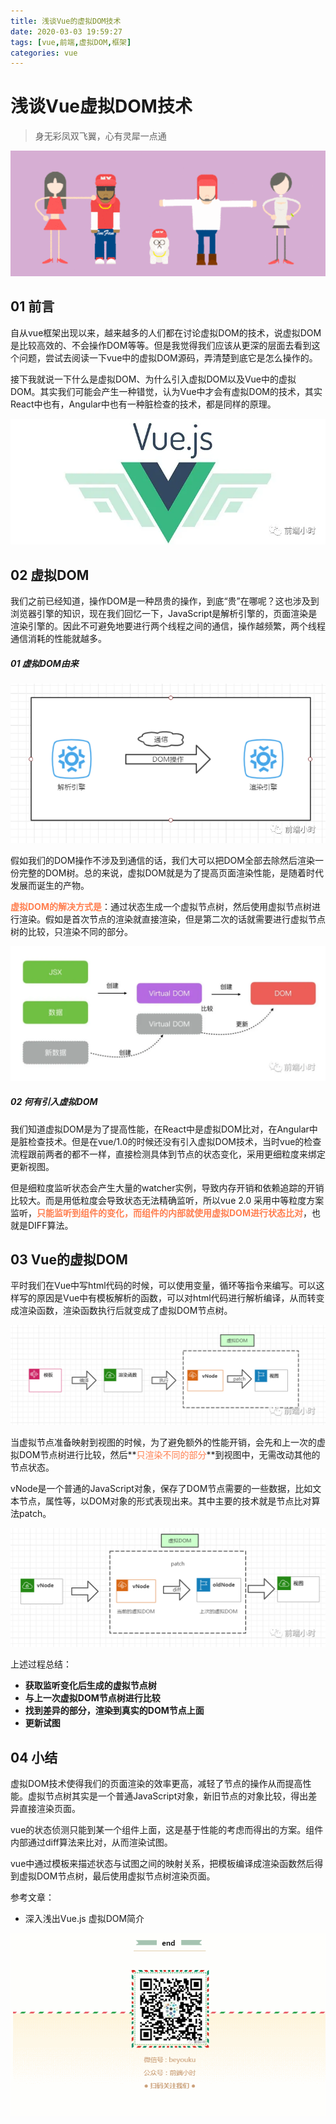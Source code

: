 ```yaml
---
title: 浅谈Vue的虚拟DOM技术
date: 2020-03-03 19:59:27
tags: [vue,前端,虚拟DOM,框架]
categories: vue
---
```


# 浅谈Vue虚拟DOM技术

> 身无彩凤双飞翼，心有灵犀一点通

![](../common/1.gif)

## 01 前言

自从vue框架出现以来，越来越多的人们都在讨论虚拟DOM的技术，说虚拟DOM是比较高效的、不会操作DOM等等。但是我觉得我们应该从更深的层面去看到这个问题，尝试去阅读一下vue中的虚拟DOM源码，弄清楚到底它是怎么操作的。

接下我就说一下什么是虚拟DOM、为什么引入虚拟DOM以及Vue中的虚拟DOM。其实我们可能会产生一种错觉，认为Vue中才会有虚拟DOM的技术，其实React中也有，Angular中也有一种脏检查的技术，都是同样的原理。

![](./img/6.png)



## 02 虚拟DOM

我们之前已经知道，操作DOM是一种昂贵的操作，到底“贵”在哪呢？这也涉及到浏览器引擎的知识，现在我们回忆一下，JavaScript是解析引擎的，页面渲染是渲染引擎的。因此不可避免地要进行两个线程之间的通信，操作越频繁，两个线程通信消耗的性能就越多。

##### **01 虚拟DOM由来**
![](./img/2.png)



假如我们的DOM操作不涉及到通信的话，我们大可以把DOM全部去除然后渲染一份完整的DOM树。总的来说，虚拟DOM就是为了提高页面渲染性能，是随着时代发展而诞生的产物。

**<font color="#FF7F50">虚拟DOM的解决方式是</font>**：通过状态生成一个虚拟节点树，然后使用虚拟节点树进行渲染。假如是首次节点的渲染就直接渲染，但是第二次的话就需要进行虚拟节点树的比较，只渲染不同的部分。

![](./img/7.png)



##### **02 何有引入虚拟DOM**

我们知道虚拟DOM是为了提高性能，在React中是虚拟DOM比对，在Angular中是脏检查技术。但是在vue/1.0的时候还没有引入虚拟DOM技术，当时vue的检查流程跟前两者的都不一样，直接检测具体到节点的状态变化，采用更细粒度来绑定更新视图。

但是细粒度监听状态会产生大量的watcher实例，导致内存开销和依赖追踪的开销比较大。而是用低粒度会导致状态无法精确监听，所以vue 2.0 采用中等粒度方案监听，**<font color="#FF7F50">只能监听到组件的变化，而组件的内部就使用虚拟DOM进行状态比对</font>**，也就是DIFF算法。



## 03 Vue的虚拟DOM

平时我们在Vue中写html代码的时候，可以使用变量，循环等指令来编写。可以这样写的原因是Vue中有模板解析的函数，可以对html代码进行解析编译，从而转变成渲染函数，渲染函数执行后就变成了虚拟DOM节点树。

![](./img/4.png)



当虚拟节点准备映射到视图的时候，为了避免额外的性能开销，会先和上一次的虚拟DOM节点树进行比较，然后**<font color="#FF7F50">只渲染不同的部分</font>**到视图中，无需改动其他的节点状态。

vNode是一个普通的JavaScript对象，保存了DOM节点需要的一些数据，比如文本节点，属性等，以DOM对象的形式表现出来。其中主要的技术就是节点比对算法patch。


![](./img/5.png)



上述过程总结：

- **获取监听变化后生成的虚拟节点树**
- **与上一次虚拟DOM节点树进行比较**
- **找到差异的部分，渲染到真实的DOM节点上面**
- **更新试图**



## 04 小结

虚拟DOM技术使得我们的页面渲染的效率更高，减轻了节点的操作从而提高性能。虚拟节点树其实是一个普通JavaScript对象，新旧节点的对象比较，得出差异直接渲染页面。

vue的状态侦测只能到某一个组件上面，这是基于性能的考虑而得出的方案。组件内部通过diff算法来比对，从而渲染试图。

vue中通过模板来描述状态与试图之间的映射关系，把模板编译成渲染函数然后得到虚拟DOM节点树，最后使用虚拟节点树渲染页面。

参考文章：

- 深入浅出Vue.js  虚拟DOM简介


![](../common/2.gif)

